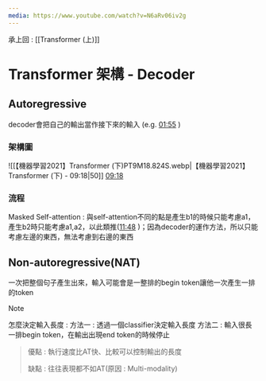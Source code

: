 ```yaml
---
media: https://www.youtube.com/watch?v=N6aRv06iv2g
---
```

承上回 : [[Transformer (上)]]

# Transformer 架構 - Decoder

## Autoregressive

decoder會把自己的輸出當作接下來的輸入 (e.g.  [01:55](https://www.youtube.com/watch?v=N6aRv06iv2g&t=116#t=01:55.88) )

### 架構圖

 ![[【機器學習2021】Transformer (下)PT9M18.824S.webp|【機器學習2021】Transformer (下) - 09:18|50]] [09:18](https://www.youtube.com/watch?v=N6aRv06iv2g&t=559#t=09:18.82) 

### 流程

Masked Self-attention : 與self-attention不同的點是產生b1的時候只能考慮a1，產生b2時只能考慮a1,a2，以此類推([11:48](https://www.youtube.com/watch?v=N6aRv06iv2g&t=709#t=11:48.59) )；因為decoder的運作方法，所以只能考慮左邊的東西，無法考慮到右邊的東西

## Non-autoregressive(NAT)

一次把整個句子產生出來，輸入可能會是一整排的begin token讓他一次產生一排的token

> [!NOTE]
> 怎麼決定輸入長度 : 
> 方法一 : 透過一個classifier決定輸入長度
> 方法二 : 輸入很長一排begin token，在輸出出現end token的時候停止

> 優點 : 執行速度比AT快、比較可以控制輸出的長度
> 
> 缺點 : 往往表現都不如AT(原因 : Multi-modality)